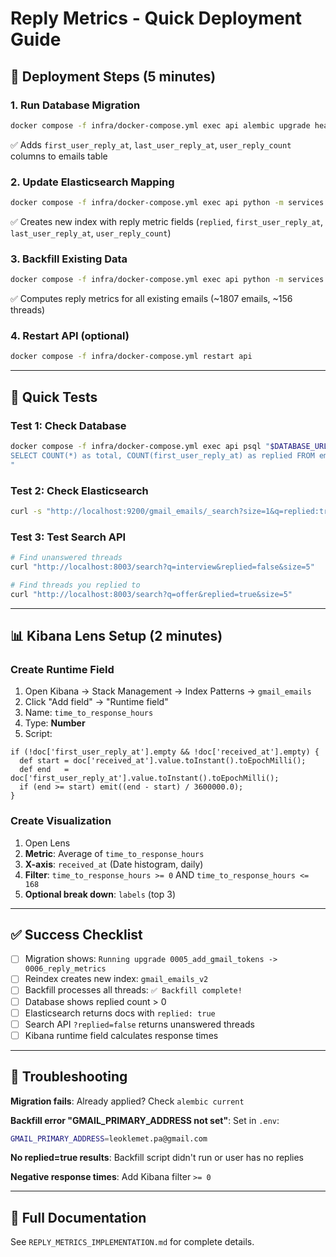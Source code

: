 # Reply Metrics - Quick Deployment Guide

## 🚀 Deployment Steps (5 minutes)

### 1. Run Database Migration
```bash
docker compose -f infra/docker-compose.yml exec api alembic upgrade head
```
✅ Adds `first_user_reply_at`, `last_user_reply_at`, `user_reply_count` columns to emails table

### 2. Update Elasticsearch Mapping  
```bash
docker compose -f infra/docker-compose.yml exec api python -m services.api.scripts.es_reindex_with_ats
```
✅ Creates new index with reply metric fields (`replied`, `first_user_reply_at`, `last_user_reply_at`, `user_reply_count`)

### 3. Backfill Existing Data
```bash
docker compose -f infra/docker-compose.yml exec api python -m services.api.scripts.backfill_reply_metrics
```
✅ Computes reply metrics for all existing emails (~1807 emails, ~156 threads)

### 4. Restart API (optional)
```bash
docker compose -f infra/docker-compose.yml restart api
```

---

## 🧪 Quick Tests

### Test 1: Check Database
```bash
docker compose -f infra/docker-compose.yml exec api psql "$DATABASE_URL" -c "
SELECT COUNT(*) as total, COUNT(first_user_reply_at) as replied FROM emails;
"
```

### Test 2: Check Elasticsearch
```bash
curl -s "http://localhost:9200/gmail_emails/_search?size=1&q=replied:true" | jq '.hits.hits[0]._source | {subject, replied, user_reply_count, first_user_reply_at}'
```

### Test 3: Test Search API
```bash
# Find unanswered threads
curl "http://localhost:8003/search?q=interview&replied=false&size=5"

# Find threads you replied to
curl "http://localhost:8003/search?q=offer&replied=true&size=5"
```

---

## 📊 Kibana Lens Setup (2 minutes)

### Create Runtime Field
1. Open Kibana → Stack Management → Index Patterns → `gmail_emails`
2. Click "Add field" → "Runtime field"
3. Name: `time_to_response_hours`
4. Type: **Number**
5. Script:
```painless
if (!doc['first_user_reply_at'].empty && !doc['received_at'].empty) {
  def start = doc['received_at'].value.toInstant().toEpochMilli();
  def end   = doc['first_user_reply_at'].value.toInstant().toEpochMilli();
  if (end >= start) emit((end - start) / 3600000.0);
}
```

### Create Visualization
1. Open Lens
2. **Metric**: Average of `time_to_response_hours`
3. **X-axis**: `received_at` (Date histogram, daily)
4. **Filter**: `time_to_response_hours >= 0` AND `time_to_response_hours <= 168`
5. **Optional break down**: `labels` (top 3)

---

## ✅ Success Checklist

- [ ] Migration shows: `Running upgrade 0005_add_gmail_tokens -> 0006_reply_metrics`
- [ ] Reindex creates new index: `gmail_emails_v2`
- [ ] Backfill processes all threads: `✅ Backfill complete!`
- [ ] Database shows replied count > 0
- [ ] Elasticsearch returns docs with `replied: true`
- [ ] Search API `?replied=false` returns unanswered threads
- [ ] Kibana runtime field calculates response times

---

## 🔧 Troubleshooting

**Migration fails**: Already applied? Check `alembic current`

**Backfill error "GMAIL_PRIMARY_ADDRESS not set"**: Set in `.env`:
```bash
GMAIL_PRIMARY_ADDRESS=leoklemet.pa@gmail.com
```

**No replied=true results**: Backfill script didn't run or user has no replies

**Negative response times**: Add Kibana filter `>= 0`

---

## 📖 Full Documentation

See `REPLY_METRICS_IMPLEMENTATION.md` for complete details.
